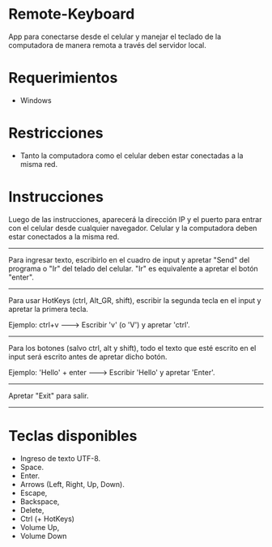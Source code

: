 # Remote-Keyboard

App para conectarse desde el celular y manejar el teclado de la computadora de manera remota a través del servidor local.

# Requerimientos
- Windows

# Restricciones
- Tanto la computadora como el celular deben estar conectadas a la misma red.

# Instrucciones

Luego de las instrucciones, aparecerá la dirección IP y el
puerto para entrar con el celular desde cualquier navegador.
Celular y la computadora deben estar conectados a la misma red.
****************************************************************
Para ingresar texto, escribirlo en el cuadro de input y
apretar "Send" del programa o "Ir" del telado del celular.
"Ir" es equivalente a apretar el botón "enter".
****************************************************************
Para usar HotKeys (ctrl, Alt_GR, shift), escribir la segunda
tecla en el input y apretar la primera tecla.

Ejemplo: ctrl+v ---> Escribir 'v' (o 'V') y apretar 'ctrl'.
****************************************************************
Para los botones (salvo ctrl, alt y shift), todo el texto que
esté escrito en el input será escrito antes de apretar dicho
botón.

Ejemplo: 'Hello' + enter ---> Escribir 'Hello' y apretar 'Enter'.
****************************************************************
Apretar "Exit" para salir.
****************************************************************


# Teclas disponibles
- Ingreso de texto UTF-8.
- Space.
- Enter.
- Arrows (Left, Right, Up, Down).
- Escape,
- Backspace,
- Delete,
- Ctrl (+ HotKeys)
- Volume Up,
- Volume Down
